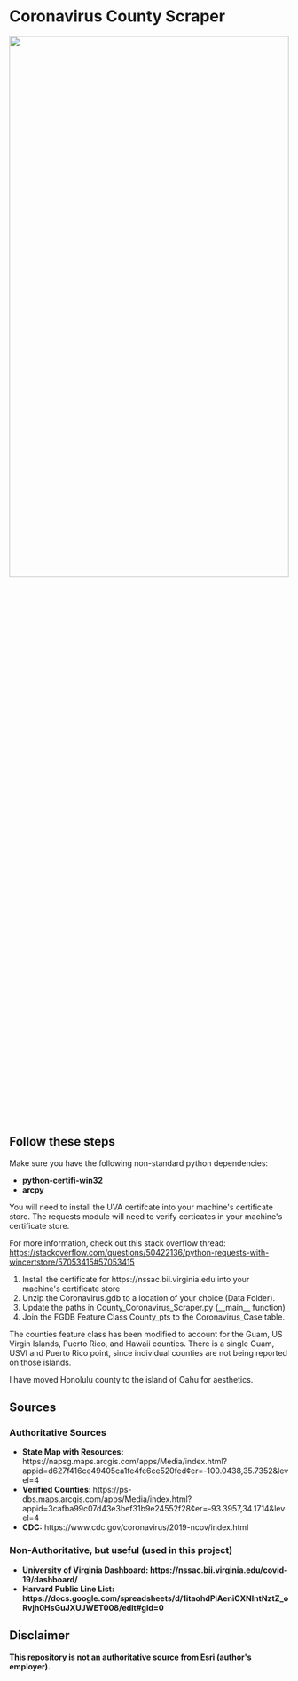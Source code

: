# Coronavirus County Scraper
<img src="https://github.com/don-shaw/Coronavirus_Scraping/blob/master/Images/Mar172020.PNG" width="100%" height="50%">

<h2> Follow these steps </h2>
Make sure you have the following non-standard python dependencies:

<ul>
  <li><b>python-certifi-win32 </b></li>
  <li><b>arcpy</b></li>
  </ul>

You will need to install the UVA certifcate into your machine's certificate store. The requests module will need to verify certicates in your machine's certificate store. 

For more information, check out this stack overflow thread: https://stackoverflow.com/questions/50422136/python-requests-with-wincertstore/57053415#57053415


<ol>
  <li> Install the certificate for https://nssac.bii.virginia.edu into your machine's certificate store</li>
<li> Unzip the Coronavirus.gdb to a location of your choice (Data Folder).</li>
<li> Update the paths in County_Coronavirus_Scraper.py (__main__ function)</li>
<li> Join the FGDB Feature Class County_pts to the Coronavirus_Case table.</li>
  
  </ol>
  
The counties feature class has been modified to account for the Guam, US Virgin Islands, Puerto Rico, and Hawaii counties.
There is a single Guam, USVI and Puerto Rico point, since individual counties are not being reported on those islands.

I have moved Honolulu county to the island of Oahu for aesthetics.

<h2> Sources </h2>
<h3> Authoritative Sources </h3>
<ul>
  <li><strong>State Map with Resources:</strong> https://napsg.maps.arcgis.com/apps/Media/index.html?appid=d627f416ce49405ca1fe4fe6ce520fed&center=-100.0438,35.7352&level=4 </li>
  <li><strong>Verified Counties: </strong> https://ps-dbs.maps.arcgis.com/apps/Media/index.html?appid=3cafba99c07d43e3bef31b9e24552f28&center=-93.3957,34.1714&level=4</li>
  <li><strong>CDC:</strong> https://www.cdc.gov/coronavirus/2019-ncov/index.html</li>
  </ul>
    <h3><strong> Non-Authoritative, but useful (used in this project)</h3>
    <ul>
   <li><strong>University of Virginia Dashboard: </strong>https://nssac.bii.virginia.edu/covid-19/dashboard/</li>
      <li><strong>Harvard Public Line List:</strong> https://docs.google.com/spreadsheets/d/1itaohdPiAeniCXNlntNztZ_oRvjh0HsGuJXUJWET008/edit#gid=0 </li>
    </ul>
  
  <h2> Disclaimer</h2>
  This repository is not an authoritative source from Esri (author's employer).
